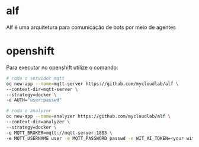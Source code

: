 # alf
Alf é uma arquitetura para comunicação de bots por meio de agentes



# openshift

Para executar no openshift utilize o comando:

```bash
# roda o servidor mqtt
oc new-app --name=mqtt-server https://github.com/mycloudlab/alf \
--context-dir=mqtt-server \
--strategy=docker \
-e AUTH="user:passwd"

# roda o analyzer
oc new-app --name=analyzer https://github.com/mycloudlab/alf \
--context-dir=analyzer \
--strategy=docker \
-e MQTT_BROKER=mqtt://mqtt-server:1883 \
-e MQTT_USERNAME user -e MQTT_PASSWORD passwd -e WIT_AI_TOKEN=<your wit.ai server token> 
```